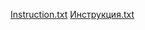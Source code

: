 [Instruction.txt](https://github.com/user-attachments/files/19907789/Instruction.txt)
[Инструкция.txt](https://github.com/user-attachments/files/19907793/default.txt)
